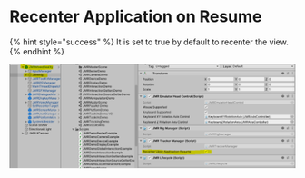 # Recenter Application on Resume

{% hint style="success" %}
It is set to true by default to recenter the view.
{% endhint %}

![](<../../.gitbook/assets/image (66).png>)

